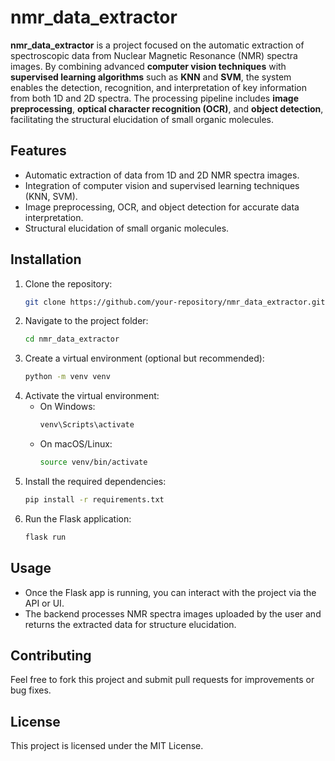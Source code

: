 # nmr_data_extractor

**nmr_data_extractor** is a project focused on the automatic extraction of spectroscopic data from Nuclear Magnetic Resonance (NMR) spectra images. By combining advanced **computer vision techniques** with **supervised learning algorithms** such as **KNN** and **SVM**, the system enables the detection, recognition, and interpretation of key information from both 1D and 2D spectra. The processing pipeline includes **image preprocessing**, **optical character recognition (OCR)**, and **object detection**, facilitating the structural elucidation of small organic molecules.

## Features

- Automatic extraction of data from 1D and 2D NMR spectra images.
- Integration of computer vision and supervised learning techniques (KNN, SVM).
- Image preprocessing, OCR, and object detection for accurate data interpretation.
- Structural elucidation of small organic molecules.

## Installation

1. Clone the repository:
    ```bash
    git clone https://github.com/your-repository/nmr_data_extractor.git
    ```
2. Navigate to the project folder:
    ```bash
    cd nmr_data_extractor
    ```
3. Create a virtual environment (optional but recommended):
    ```bash
    python -m venv venv
    ```
4. Activate the virtual environment:
    - On Windows:
      ```bash
      venv\Scripts\activate
      ```
    - On macOS/Linux:
      ```bash
      source venv/bin/activate
      ```
5. Install the required dependencies:
    ```bash
    pip install -r requirements.txt
    ```
6. Run the Flask application:
    ```bash
    flask run
    ```

## Usage

- Once the Flask app is running, you can interact with the project via the API or UI.
- The backend processes NMR spectra images uploaded by the user and returns the extracted data for structure elucidation.

## Contributing

Feel free to fork this project and submit pull requests for improvements or bug fixes.

## License

This project is licensed under the MIT License.
